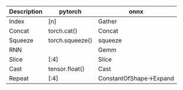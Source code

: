 | Description | pytorch             | onnx     |
| ---------   | ------------------- | ------------------- |
| Index       | [n]                 | Gather   |
| Concat      | torch.cat()         | Concat   |
| Squeeze     | torch.squeeze()     | squeeze  |
| RNN         |                     | Gemm     |
| Slice       |  [:4]               | Slice    |
| Cast        |  tensor.float()     | Cast     |
| Repeat      |  [:4]               | ConstantOfShape->Expand    |
